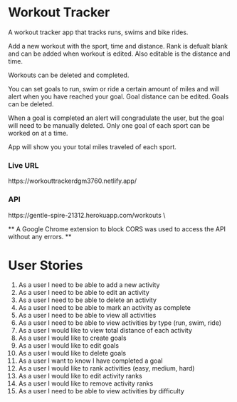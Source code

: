 <h1>Workout Tracker</h1>

A workout tracker app that tracks runs, swims and bike rides.

Add a new workout with the sport, time and distance. Rank is defualt blank and can be added when workout is edited. Also editable is the distance and time.

Workouts can be deleted and completed.

You can set goals to run, swim or ride a certain amount of miles and will alert when you have reached your goal. Goal distance can be edited. Goals can be deleted. 

When a goal is completed an alert will congradulate the user, but the goal will need to be manually deleted. Only one goal of each sport can be worked on at a time.

App will show you your total miles traveled of each sport.

<h3>Live URL</h3>
https://workouttrackerdgm3760.netlify.app/ 


<h3>API</h3>
https://gentle-spire-21312.herokuapp.com/workouts \


** A Google Chrome extension to block CORS was used to access the API without any errors. **

<h1>User Stories</h1>

<ol>
    <li>As a user I need to be able to add a new activity</li>
    <li>As a user I need to be able to edit an activity</li>
    <li>As a user I need to be able to delete an activity</li>
    <li>As a user I need to be able to mark an activity as complete</li>
    <li>As a user I need to be able to view all activities</li>
    <li>As a user I need to be able to view activities by type (run, swim, ride)</li>
    <li>As a user I would like to view total distance of each activity</li>
    <li>As a user I would like to create goals</li>
    <li>As a user I would like to edit goals</li>
    <li>As a user I would like to delete goals</li>
    <li>As a user I want to know I have completed a goal</li>
    <li>As a user I would like to rank activities (easy, medium, hard)</li>
    <li>As a user I would like to edit activity ranks</li>
    <li>As a user I would like to remove activity ranks</li>
    <li>As a user I need to be able to view activities by difficulty</li>
